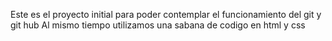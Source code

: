 Este es el proyecto initial para poder contemplar el funcionamiento del git y git hub 
Al mismo tiempo utilizamos una sabana de codigo en html y css

